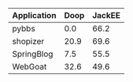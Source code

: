 <table>
    <thead>
        <tr>
            <th>Application</th>
            <th>Doop</th>
            <th>JackEE</th>
        </tr>
    </thead>
    <tbody>
        <tr>
            <td>pybbs</td>
            <td>0.0</td>
            <td>66.2</td>
        </tr>
        <tr>
            <td>shopizer</td>
            <td>20.9</td>
            <td>69.6</td>
        </tr>
        <tr>
            <td>SpringBlog</td>
            <td>7.5</td>
            <td>55.5</td>
        </tr>
        <tr>
            <td>WebGoat</td>
            <td>32.6</td>
            <td>49.6</td>
        </tr>
    </tbody>
</table>
